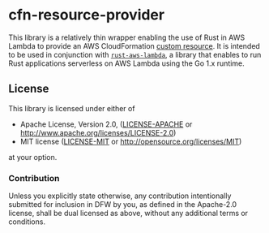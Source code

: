 # cfn-resource-provider

This library is a relatively thin wrapper enabling the use of Rust in AWS Lambda to provide an
AWS CloudFormation [custom resource]. It is intended to be used in conjunction with
[`rust-aws-lambda`][rust-aws-lambda], a library that enables to run Rust applications serverless
on AWS Lambda using the Go 1.x runtime.

[custom resource]: https://docs.aws.amazon.com/AWSCloudFormation/latest/UserGuide/template-custom-resources.html
[rust-aws-lambda]: https://github.com/srijs/rust-aws-lambda

## License

This library is licensed under either of

* Apache License, Version 2.0, ([LICENSE-APACHE](LICENSE-APACHE) or
  http://www.apache.org/licenses/LICENSE-2.0)
* MIT license ([LICENSE-MIT](LICENSE-MIT) or http://opensource.org/licenses/MIT)

at your option.

### Contribution

Unless you explicitly state otherwise, any contribution intentionally submitted
for inclusion in DFW by you, as defined in the Apache-2.0 license, shall be
dual licensed as above, without any additional terms or conditions.
